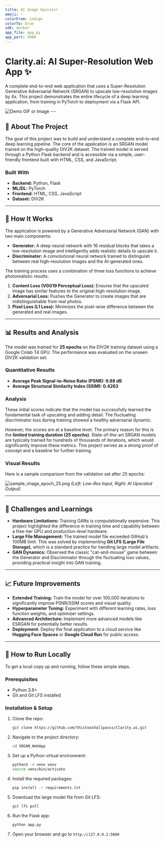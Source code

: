 ```yaml
---
title: AI Image Upscaler
emoji: ✨
colorFrom: indigo
colorTo: blue
sdk: docker
app_file: app.py
app_port: 5000
---
```




# Clarity.ai: AI Super-Resolution Web App ✨

A complete end-to-end web application that uses a Super-Resolution Generative Adversarial Network (SRGAN) to upscale low-resolution images by 4x. This project demonstrates the entire lifecycle of a deep learning application, from training in PyTorch to deployment via a Flask API.

![Demo GIF or Image](...) ---

## 🚀 About The Project

The goal of this project was to build and understand a complete end-to-end deep learning pipeline. The core of the application is an SRGAN model trained on the high-quality DIV2K dataset. The trained model is served through a Python Flask backend and is accessible via a simple, user-friendly frontend built with HTML, CSS, and JavaScript.

### Built With
* **Backend:** Python, Flask
* **ML/DL:** PyTorch
* **Frontend:** HTML, CSS, JavaScript
* **Dataset:** DIV2K

---

## 🔧 How It Works

The application is powered by a Generative Adversarial Network (GAN) with two main components:
* **Generator:** A deep neural network with 16 residual blocks that takes a low-resolution image and intelligently adds realistic details to upscale it.
* **Discriminator:** A convolutional neural network trained to distinguish between real high-resolution images and the AI-generated ones.

The training process uses a combination of three loss functions to achieve photorealistic results:
1.  **Content Loss (VGG19 Perceptual Loss):** Ensures that the upscaled image has similar features to the original high-resolution image.
2.  **Adversarial Loss:** Pushes the Generator to create images that are indistinguishable from real photos.
3.  **Pixel Loss (L1 Loss):** Minimizes the pixel-wise difference between the generated and real images.

---

## 📊 Results and Analysis

The model was trained for **25 epochs** on the DIV2K training dataset using a Google Colab T4 GPU. The performance was evaluated on the unseen DIV2K validation set.

### Quantitative Results
* **Average Peak Signal-to-Noise Ratio (PSNR): 9.88 dB**
* **Average Structural Similarity Index (SSIM): 0.4263**

### Analysis
These initial scores indicate that the model has successfully learned the fundamental task of upscaling and adding detail. The fluctuating discriminator loss during training showed a healthy adversarial dynamic.

However, the scores are at a baseline level. The primary reason for this is the **limited training duration (25 epochs)**. State-of-the-art SRGAN models are typically trained for hundreds of thousands of iterations, which would significantly improve these metrics. This project serves as a strong proof of concept and a baseline for further training.

### Visual Results
Here is a sample comparison from the validation set after 25 epochs:

![sample_image_epoch_25.png](...) *(Left: Low-Res Input, Right: AI Upscaled Output)*


---

## 🧠 Challenges and Learnings

* **Hardware Limitations:** Training GANs is computationally expensive. This project highlighted the difference in training time and capability between a free-tier GPU and production-level hardware.
* **Large File Management:** The trained model file exceeded GitHub's 100MB limit. This was solved by implementing **Git LFS (Large File Storage)**, which is a standard practice for handling large model artifacts.
* **GAN Dynamics:** Observed the classic "cat-and-mouse" game between the Generator and Discriminator through the fluctuating loss values, providing practical insight into GAN training.

---

## 📈 Future Improvements

* **Extended Training:** Train the model for over 100,000 iterations to significantly improve PSNR/SSIM scores and visual quality.
* **Hyperparameter Tuning:** Experiment with different learning rates, loss function weights, and optimizer settings.
* **Advanced Architecture:** Implement more advanced models like ESRGAN for potentially better results.
* **Deployment:** Deploy the final application to a cloud service like **Hugging Face Spaces** or **Google Cloud Run** for public access.

---

## 🚀 How to Run Locally

To get a local copy up and running, follow these simple steps.

### Prerequisites
* Python 3.8+
* Git and Git LFS installed

### Installation & Setup
1.  Clone the repo:
    ```sh
    git clone https://github.com/thistooshallpasss/Clarity.ai.git
    ```
2.  Navigate to the project directory:
    ```sh
    cd SRGAN_WebApp
    ```
3.  Set up a Python virtual environment:
    ```sh
    python3 -m venv venv
    source venv/bin/activate
    ```
4.  Install the required packages:
    ```sh
    pip install -r requirements.txt
    ```
5.  Download the large model file from Git LFS:
    ```sh
    git lfs pull
    ```
6.  Run the Flask app:
    ```sh
    python app.py
    ```
7.  Open your browser and go to `http://127.0.0.1:5000` 
